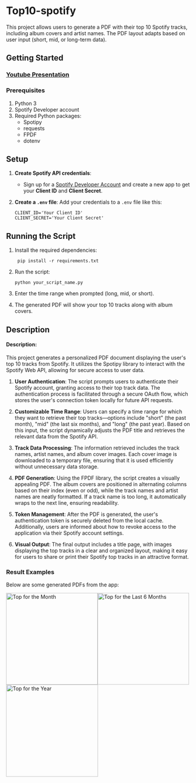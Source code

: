 # Top10-spotify

This project allows users to generate a PDF with their top 10 Spotify tracks, including album covers and artist names. The PDF layout adapts based on user input (short, mid, or long-term data).

## Getting Started

### [Youtube Presentation](https://youtu.be/nG9AN5XZ674)

### Prerequisites

1. Python 3
2. Spotify Developer account
3. Required Python packages:
    - Spotipy
    - requests
    - FPDF
    - dotenv

## Setup

1. **Create Spotify API credentials**:
   - Sign up for a [Spotify Developer Account](https://developer.spotify.com/dashboard) and create a new app to get your **Client ID** and **Client Secret**.
2. **Create a `.env` file**:
   Add your credentials to a `.env` file like this:

   ```plaintext
   CLIENT_ID='Your Client ID'
   CLIENT_SECRET='Your Client Secret'
    ```

## Running the Script

1. Install the required dependencies:

   ```plaintext
    pip install -r requirements.txt
    ```
2. Run the script:

    ```plaintext
    python your_script_name.py
    ```
3. Enter the time range when prompted (long, mid, or short).
4. The generated PDF will show your top 10 tracks along with album covers.

## Description

#### Description:

This project generates a personalized PDF document displaying the user's top 10 tracks from Spotify. It utilizes the Spotipy library to interact with the Spotify Web API, allowing for secure access to user data.

1. **User Authentication**: The script prompts users to authenticate their Spotify account, granting access to their top track data. The authentication process is facilitated through a secure OAuth flow, which stores the user's connection token locally for future API requests.

2. **Customizable Time Range**: Users can specify a time range for which they want to retrieve their top tracks—options include "short" (the past month), "mid" (the last six months), and "long" (the past year). Based on this input, the script dynamically adjusts the PDF title and retrieves the relevant data from the Spotify API.

3. **Track Data Processing**: The information retrieved includes the track names, artist names, and album cover images. Each cover image is downloaded to a temporary file, ensuring that it is used efficiently without unnecessary data storage.

4. **PDF Generation**: Using the FPDF library, the script creates a visually appealing PDF. The album covers are positioned in alternating columns based on their index (even or odd), while the track names and artist names are neatly formatted. If a track name is too long, it automatically wraps to the next line, ensuring readability.

5. **Token Management**: After the PDF is generated, the user's authentication token is securely deleted from the local cache. Additionally, users are informed about how to revoke access to the application via their Spotify account settings.

6. **Visual Output**: The final output includes a title page, with images displaying the top tracks in a clear and organized layout, making it easy for users to share or print their Spotify top tracks in an attractive format.


### Result Examples

Below are some generated PDFs from the app: 

<img src="images/short.jpg" alt="Top for the Month" width="250"/><img src="images/mid.jpg" alt="Top for the Last 6 Months" width="250"/><img src="images/long.jpg" alt="Top for the Year" width="251"/>
